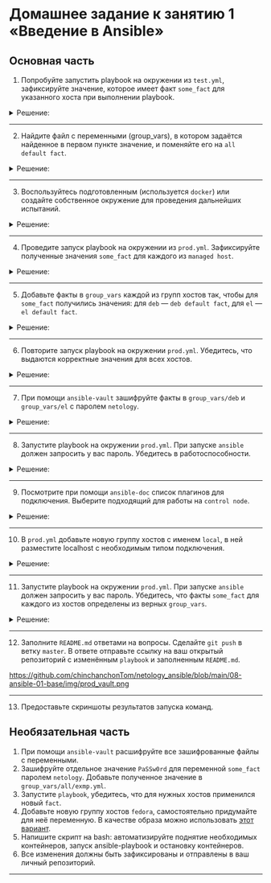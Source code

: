 # Домашнее задание к занятию 1 «Введение в Ansible»

## Основная часть

1. Попробуйте запустить playbook на окружении из `test.yml`, зафиксируйте значение, которое имеет факт `some_fact` для указанного хоста при выполнении playbook.

<details><summary>Решение:</summary>

some_fact=12
![запуск ansible](https://github.com/chinchanchonTom/netology_ansible/blob/main/08-ansible-01-base/img/step1%20facts.png)

</details>


---



2. Найдите файл с переменными (group_vars), в котором задаётся найденное в первом пункте значение, и поменяйте его на `all default fact`.

<details><summary>Решение:</summary>


![Проверка артефакта](https://github.com/chinchanchonTom/netology_ansible/blob/main/08-ansible-01-base/img/step2.png)
</details>

---

3. Воспользуйтесь подготовленным (используется `docker`) или создайте собственное окружение для проведения дальнейших испытаний.

<details><summary>Решение:</summary>

![Check docker conteiners](https://github.com/chinchanchonTom/netology_ansible/blob/main/08-ansible-01-base/img/create%20containers.png)
</details>


---

4. Проведите запуск playbook на окружении из `prod.yml`. Зафиксируйте полученные значения `some_fact` для каждого из `managed host`.

<details><summary>Решение:</summary>

```shell
$ ansible-playbook site.yml -i inventory/prod.yml

PLAY [Print os facts] *******************************************************************************************************************************************************************

TASK [Gathering Facts] ******************************************************************************************************************************************************************
ok: [ubuntu]
ok: [centos7]

TASK [Print OS] *************************************************************************************************************************************************************************
ok: [centos7] => {
    "msg": "CentOS"
}
ok: [ubuntu] => {
    "msg": "Ubuntu"
}

TASK [Print fact] ***********************************************************************************************************************************************************************
ok: [centos7] => {
    "msg": "el"
}
ok: [ubuntu] => {
    "msg": "deb"
}

PLAY RECAP ******************************************************************************************************************************************************************************
centos7                    : ok=3    changed=0    unreachable=0    failed=0    skipped=0    rescued=0    ignored=0   
ubuntu                     : ok=3    changed=0    unreachable=0    failed=0    skipped=0    rescued=0    ignored=0
```


</details>

---


5. Добавьте факты в `group_vars` каждой из групп хостов так, чтобы для `some_fact` получились значения: для `deb` — `deb default fact`, для `el` — `el default fact`.

<details><summary>Решение:</summary>

![изменение facts](https://github.com/chinchanchonTom/netology_ansible/blob/main/08-ansible-01-base/img/new%20facts%20deb%2Cel.png)

</details>

---

6.  Повторите запуск playbook на окружении `prod.yml`. Убедитесь, что выдаются корректные значения для всех хостов.

<details><summary>Решение:</summary>

![check facts](https://github.com/chinchanchonTom/netology_ansible/blob/main/08-ansible-01-base/img/new%20facts%20deb%2Cel.png)

</details>

---


7. При помощи `ansible-vault` зашифруйте факты в `group_vars/deb` и `group_vars/el` с паролем `netology`.



<details><summary>Решение:</summary>

```shell
ansible-vault encrypt group_vars/{deb,el}/examp.yml
New Vault password: 
Confirm New Vault password: 
Encryption successful
```

![example descrypt](https://github.com/chinchanchonTom/netology_ansible/blob/main/08-ansible-01-base/img/%D0%9F%D1%80%D0%B8%D0%BC%D0%B5%D1%80%20%D1%88%D0%B8%D1%84%D1%80%D0%BE%D0%B2%D0%B0%D0%BD%D0%B8%D1%8F.png)



</details>

---

8. Запустите playbook на окружении `prod.yml`. При запуске `ansible` должен запросить у вас пароль. Убедитесь в работоспособности.


<details><summary>Решение:</summary>

![check ](https://github.com/chinchanchonTom/netology_ansible/blob/main/08-ansible-01-base/img/prod_vault.png)



</details>

---


9. Посмотрите при помощи `ansible-doc` список плагинов для подключения. Выберите подходящий для работы на `control node`.


<details><summary>Решение:</summary>

![search doc](https://github.com/chinchanchonTom/netology_ansible/blob/main/08-ansible-01-base/img/ansible-doc.png)



</details>

---

10. В `prod.yml` добавьте новую группу хостов с именем  `local`, в ней разместите localhost с необходимым типом подключения.

<details><summary>Решение:</summary>

Тут назвал рандомно группу win7 в коде изменил.

![search doc](https://github.com/chinchanchonTom/netology_ansible/blob/main/08-ansible-01-base/img/%D0%BD%D0%BE%D0%B2%D0%B0%D1%8F%20%D0%B3%D1%80%D1%83%D0%BF%D0%BF%D0%B0%20%D1%85%D0%BE%D1%81%D1%82%D0%BE%D0%B2.png)



</details>


---

11. Запустите playbook на окружении `prod.yml`. При запуске `ansible` должен запросить у вас пароль. Убедитесь, что факты `some_fact` для каждого из хостов определены из 
верных `group_vars`.

<details><summary>Решение:</summary>



![search doc](https://github.com/chinchanchonTom/netology_ansible/blob/main/08-ansible-01-base/img/prod_vault.png)



</details>

---

12. Заполните `README.md` ответами на вопросы. Сделайте `git push` в ветку `master`. В ответе отправьте ссылку на ваш открытый репозиторий с изменённым `playbook` и заполненным `README.md`.

https://github.com/chinchanchonTom/netology_ansible/blob/main/08-ansible-01-base/img/prod_vault.png

---
13. Предоставьте скриншоты результатов запуска команд.

## Необязательная часть

1. При помощи `ansible-vault` расшифруйте все зашифрованные файлы с переменными.
2. Зашифруйте отдельное значение `PaSSw0rd` для переменной `some_fact` паролем `netology`. Добавьте полученное значение в `group_vars/all/exmp.yml`.
3. Запустите `playbook`, убедитесь, что для нужных хостов применился новый `fact`.
4. Добавьте новую группу хостов `fedora`, самостоятельно придумайте для неё переменную. В качестве образа можно использовать [этот вариант](https://hub.docker.com/r/pycontribs/fedora).
5. Напишите скрипт на bash: автоматизируйте поднятие необходимых контейнеров, запуск ansible-playbook и остановку контейнеров.
6. Все изменения должны быть зафиксированы и отправлены в ваш личный репозиторий.

---

#
